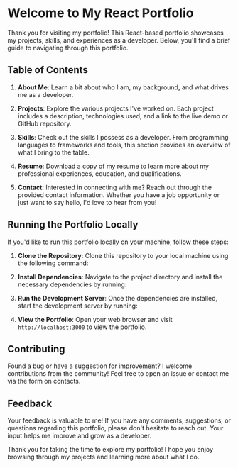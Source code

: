 # Welcome to My React Portfolio

Thank you for visiting my portfolio! This React-based portfolio showcases my projects, skills, and experiences as a developer. Below, you'll find a brief guide to navigating through this portfolio.

## Table of Contents

1. **About Me**: Learn a bit about who I am, my background, and what drives me as a developer.
   
2. **Projects**: Explore the various projects I've worked on. Each project includes a description, technologies used, and a link to the live demo or GitHub repository.
   
3. **Skills**: Check out the skills I possess as a developer. From programming languages to frameworks and tools, this section provides an overview of what I bring to the table.
   
4. **Resume**: Download a copy of my resume to learn more about my professional experiences, education, and qualifications.
   
5. **Contact**: Interested in connecting with me? Reach out through the provided contact information. Whether you have a job opportunity or just want to say hello, I'd love to hear from you!

## Running the Portfolio Locally

If you'd like to run this portfolio locally on your machine, follow these steps:

1. **Clone the Repository**: Clone this repository to your local machine using the following command:

2. **Install Dependencies**: Navigate to the project directory and install the necessary dependencies by running:


3. **Run the Development Server**: Once the dependencies are installed, start the development server by running:


4. **View the Portfolio**: Open your web browser and visit `http://localhost:3000` to view the portfolio.

## Contributing

Found a bug or have a suggestion for improvement? I welcome contributions from the community! Feel free to open an issue or contact me via the form on contacts.

## Feedback

Your feedback is valuable to me! If you have any comments, suggestions, or questions regarding this portfolio, please don't hesitate to reach out. Your input helps me improve and grow as a developer.

Thank you for taking the time to explore my portfolio! I hope you enjoy browsing through my projects and learning more about what I do.

